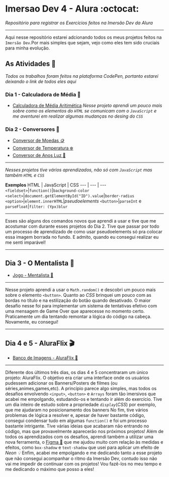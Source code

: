 # Imersao Dev 4 - Alura :octocat:
 *Repositório para registrar os Exercícios feitos na Imersão Dev da Alura*
 ***
 Aqui nesse repositório estarei adcionando todos os meus projetos feitos na `Imersão Dev`.Por mais simples que sejam, vejo como eles tem sido cruciais para minha evolução.

 ## As Atividades :open_file_folder:
*Todos os trabalhos foram feitos na plataforma CodePen, portanto estarei deixando o link de todos eles aqui*
### Dia 1 - Calculadora de Média :abacus:
- [Calculadora de Média Aritimética](https://codepen.io/tigrevictorduplat/full/MWORzZE)
*Nesse projeto aprendi um pouco mais sobre como os elementos do `HTML` se comunicam com o `JavaScript` e me aventurei em realizar algumas mudanças no desing do `CSS`*

### Dia 2 - Conversores :currency_exchange:
- [Conversor de Moedas :coin:](https://codepen.io/tigrevictorduplat/full/NWwZjdy)
- [Conversor de Temperatura :snowflake:](https://codepen.io/tigrevictorduplat/full/mdqZQZv)
- [Conversor de Anos Luz :stars:](https://codepen.io/tigrevictorduplat/full/LYOKqep)
***
*Nesses projetos tive vários aprendizados, não só com `JavaScript` mas também `HTML` e `CSS`*

**Exemplos**
HTML | JavaScript | CSS
--- | --- | ---
`<fieldset>`|`function()`|`background-color`
`<select>`|`document.getElementById("ID").value`|`border-radius`
`<option>`|`element.innerHTML`|*pseudoelements*
`<button>`|`parseInt` e `parseFloat`|`filter: (Ypx)blur`
***
Esses são alguns dos comandos novos que aprendi a usar e tive que me acostumar com durante esses projetos do Dia 2. Tive que passar por todo um processo de aprendizado de como usar pseudoelements só pra colocar essa imagem borrada no fundo.
E admito, quando eu consegui realizar eu me senti imparável!

***
## Dia 3 - O Mentalista :brain:
- [Jogo - Mentalista :crystal_ball:](https://codepen.io/tigrevictorduplat/full/MWONrXv)
***
Nesse projeto aprendi a usar o `Math.random()` e descobri um pouco mais sobre o elemento `<button>`. Quanto ao *CSS* brinquei um pouco com as bordas no título e na estilização do botão quando desativado. O maior desafio nesse foi para implementar um sistema de tentativas efetivo com uma mensagem de Game Over que aparecesse no momento certo. Praticamente um dia tentando remontar a lógica do código na cabeça. Novamente, eu consegui!

***
## Dia 4 e 5 - AluraFlix :clapper:
- [Banco de Imagens - AluraFlix :vhs:](https://codepen.io/tigrevictorduplat/full/XWVWKqr)
***
Diferente dos últimos três dias, os dias 4 e 5 concentraram um único projeto: AluraFlix.
O objetivo era criar uma interface onde os usuários pudessem adicionar os Banners/Posters de filmes (ou séries,animes,games,etc). A princípio parece algo simples, mas todos os desafios envolvendo `<input>`, `<button>` e `Arrays` foram tão imersivos que acabei me empolgando, estudando-os e tentando ir além do exercício.
Tive um dia inteiro de estudo sobre a propriedade *`display`*(*CSS*) por exemplo, que me ajudaram no posicionamento dos banners 
No fim, tive vários problemas de lógica a resolver e, apesar de haver bastante código, consegui condensar tudo em algumas `function()` e foi um processo bastante intrigante. Tive várias ideias que acabaram não entrando no código, mas que provavelmente aparecerão nos próximos projetos!
Além de todos os aprendizados com os desafios, aprendi também a utilizar uma nova ferramenta, o [Figma :art:](figma.com) que me ajudou muito com relação às medidas e efeitos, como `box-shadow` e `text-shadow` que usei para aplicar um efeito de *Neon :bulb:*
Enfim, acabei me empolgando e me dedicando tanto a esse projeto que não consegui acompanhar o ritmo da Imersão Dev, contudo isso não vai me impedir de continuar com os projetos! Vou fazê-los no meu tempo e me dedicando o máximo que posso a eles!